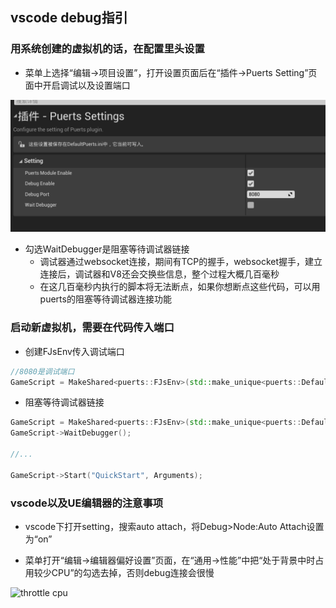 ## vscode debug指引

### 用系统创建的虚拟机的话，在配置里头设置

* 菜单上选择“编辑->项目设置”，打开设置页面后在“插件->Puerts Setting”页面中开启调试以及设置端口

![puerts_conf](../../pic/puerts_conf.png)

* 勾选WaitDebugger是阻塞等待调试器链接
  - 调试器通过websocket连接，期间有TCP的握手，websocket握手，建立连接后，调试器和V8还会交换些信息，整个过程大概几百毫秒
  - 在这几百毫秒内执行的脚本将无法断点，如果你想断点这些代码，可以用puerts的阻塞等待调试器连接功能

### 启动新虚拟机，需要在代码传入端口

* 创建FJsEnv传入调试端口

~~~cpp
//8080是调试端口
GameScript = MakeShared<puerts::FJsEnv>(std::make_unique<puerts::DefaultJSModuleLoader>(TEXT("JavaScript")), std::make_shared<puerts::FDefaultLogger>(), 8080);
~~~

* 阻塞等待调试器链接

~~~cpp
GameScript = MakeShared<puerts::FJsEnv>(std::make_unique<puerts::DefaultJSModuleLoader>(TEXT("JavaScript")), std::make_shared<puerts::FDefaultLogger>(), 8080);
GameScript->WaitDebugger();

//...

GameScript->Start("QuickStart", Arguments);
~~~

### vscode以及UE编辑器的注意事项

* vscode下打开setting，搜索auto attach，将Debug>Node:Auto Attach设置为“on”


* 菜单打开“编辑->编辑器偏好设置”页面，在“通用->性能”中把“处于背景中时占用较少CPU”的勾选去掉，否则debug连接会很慢

![throttle cpu](../../pic/ue_throttle_cpu.png)
